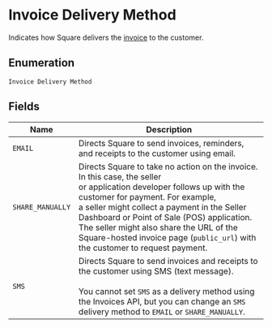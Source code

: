 
# Invoice Delivery Method

Indicates how Square delivers the [invoice](#type-Invoice) to the customer.

## Enumeration

`Invoice Delivery Method`

## Fields

| Name | Description |
|  --- | --- |
| `EMAIL` | Directs Square to send invoices, reminders, and receipts to the customer using email. |
| `SHARE_MANUALLY` | Directs Square to take no action on the invoice. In this case, the seller<br>or application developer follows up with the customer for payment. For example,<br>a seller might collect a payment in the Seller Dashboard or Point of Sale (POS) application.<br>The seller might also share the URL of the Square-hosted invoice page (`public_url`) with the customer to request payment. |
| `SMS` | Directs Square to send invoices and receipts to the customer using SMS (text message).<br><br>You cannot set `SMS` as a delivery method using the Invoices API, but you can change an `SMS` delivery method to `EMAIL` or `SHARE_MANUALLY`. |

